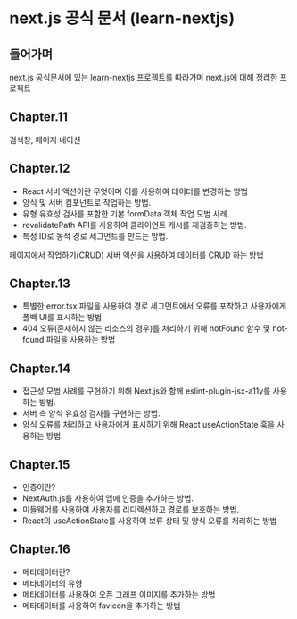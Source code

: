 
# next.js 공식 문서 (learn-nextjs)


## 들어가며

next.js 공식문서에 있는 learn-nextjs 프로젝트를 따라가며 next.js에 대해  정리한 프로젝트



## Chapter.11
검색창, 페이지 네이션

## Chapter.12

- React 서버 액션이란 무엇이며 이를 사용하여 데이터를 변경하는 방법
- 양식 및 서버 컴포넌트로 작업하는 방법.
- 유형 유효성 검사를 포함한 기본 formData 객체 작업 모범 사례.
- revalidatePath API를 사용하여 클라이언트 캐시를 재검증하는 방법.
- 특정 ID로 동적 경로 세그먼트를 만드는 방법.


페이지에서 작업하기(CRUD)
서버 액션을 사용하여 데이터를 CRUD 하는 방법


## Chapter.13
- 특별한 error.tsx 파일을 사용하여 경로 세그먼트에서 오류를 포착하고 사용자에게 폴백 UI를 표시하는 방법
- 404 오류(존재하지 않는 리소스의 경우)를 처리하기 위해 notFound 함수 및 not-found 파일을 사용하는 방법

## Chapter.14
- 접근성 모범 사례를 구현하기 위해 Next.js와 함께 eslint-plugin-jsx-a11y를 사용하는 방법.
- 서버 측 양식 유효성 검사를 구현하는 방법.
- 양식 오류를 처리하고 사용자에게 표시하기 위해 React useActionState 훅을 사용하는 방법.

## Chapter.15
- 인증이란?
- NextAuth.js를 사용하여 앱에 인증을 추가하는 방법.
- 미들웨어를 사용하여 사용자를 리디렉션하고 경로를 보호하는 방법.
- React의 useActionState를 사용하여 보류 상태 및 양식 오류를 처리하는 방법

## Chapter.16
- 메타데이터란?
- 메타데이터의 유형
- 메타데이터를 사용하여 오픈 그래프 이미지를 추가하는 방법
- 메타데이터를 사용하여 favicon을 추가하는 방법

